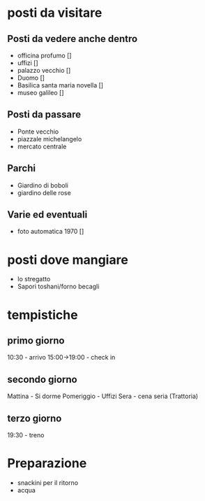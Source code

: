 # posti da visitare

## Posti da vedere anche dentro
- officina profumo []
- uffizi []
- palazzo vecchio []
- Duomo []
- Basilica santa maria novella []
- museo galileo []

  
## Posti da passare
- Ponte vecchio
- piazzale michelangelo
- mercato centrale
 
## Parchi
- Giardino di boboli
- giardino delle rose 
  
## Varie ed eventuali
- foto automatica 1970 []
  
# posti dove mangiare
- lo stregatto 
- Sapori toshani/forno becagli
# tempistiche

## primo giorno
  
10:30 - arrivo 
15:00->19:00 - check in 

## secondo giorno

Mattina - Si dorme 
Pomeriggio - Uffizi
Sera - cena seria (Trattoria)
## terzo giorno

19:30 - treno

# Preparazione 
- snackini per il ritorno
- acqua
